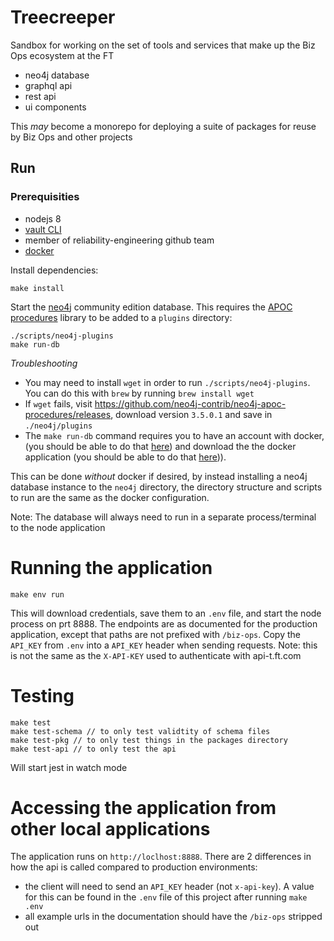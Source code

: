 # Treecreeper

Sandbox for working on the set of tools and services that make up the Biz Ops ecosystem at the FT

-   neo4j database
-   graphql api
-   rest api
-   ui components

This _may_ become a monorepo for deploying a suite of packages for reuse by Biz Ops and other projects

## Run

### Prerequisities

-   nodejs 8
-   [vault CLI](https://github.com/Financial-Times/vault/wiki/Getting-Started#login-with-the-cli)
-   member of reliability-engineering github team
-   [docker](https://www.docker.com/get-docker)

Install dependencies:

```shell
make install
```

Start the [neo4j](https://neo4j.com/) community edition database. This requires the [APOC procedures](http://github.com/neo4j-contrib/neo4j-apoc-procedures) library to be added to a `plugins` directory:

```shell
./scripts/neo4j-plugins
make run-db
```

_Troubleshooting_

-   You may need to install `wget` in order to run `./scripts/neo4j-plugins`. You can do this with `brew` by running `brew install wget`
-   If `wget` fails, visit https://github.com/neo4j-contrib/neo4j-apoc-procedures/releases, download version `3.5.0.1` and save in `./neo4j/plugins`
-   The `make run-db` command requires you to have an account with docker, (you should be able to do that [here](https://hub.docker.com/)) and download the the docker application (you should be able to do that [here](https://www.docker.com/get-docker))).

This can be done _without_ docker if desired, by instead installing a neo4j database instance to the `neo4j` directory, the directory structure and scripts to run are the same as the docker configuration.

Note: The database will always need to run in a separate process/terminal to the node application

# Running the application

```shell
make env run
```

This will download credentials, save them to an `.env` file, and start the node process on prt 8888. The endpoints are as documented for the production application, except that paths are not prefixed with `/biz-ops`. Copy the `API_KEY` from `.env` into a `API_KEY` header when sending requests. Note: this is not the same as the `X-API-KEY` used to authenticate with api-t.ft.com

# Testing

```shell
make test
make test-schema // to only test validtity of schema files
make test-pkg // to only test things in the packages directory
make test-api // to only test the api
```

Will start jest in watch mode

# Accessing the application from other local applications

The application runs on `http://loclhost:8888`. There are 2 differences in how the api is called compared to production environments:

-   the client will need to send an `API_KEY` header (not `x-api-key`). A value for this can be found in the `.env` file of this project after running `make .env`
-   all example urls in the documentation should have the `/biz-ops` stripped out
